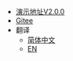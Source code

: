 * [演示地址V2.0.0](https://ajiho.gitee.io/bootstrap-admin/)
* [Gitee](https://gitee.com/ajiho/bootstrap-admin)
* 翻译
  * [简体中文](/)
  * [EN](/en/)